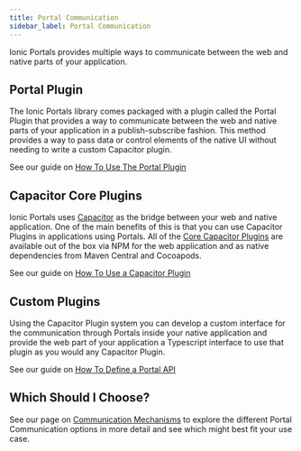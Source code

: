 ```yaml
---
title: Portal Communication
sidebar_label: Portal Communication
---
```


Ionic Portals provides multiple ways to communicate between the web and native parts of your application.

## Portal Plugin

The Ionic Portals library comes packaged with a plugin called the Portal Plugin that provides a way to communicate between the web and native parts of your application in a publish-subscribe fashion. This method provides a way to pass data or control elements of the native UI without needing to write a custom Capacitor plugin.

See our guide on [How To Use The Portal Plugin](./how-to/using-the-portal-plugin)

## Capacitor Core Plugins

Ionic Portals uses [Capacitor](https://capacitorjs.com) as the bridge between your web and native application. One of the main benefits of this is that you can use Capacitor Plugins in applications using Portals. All of the [Core Capacitor Plugins](https://capacitorjs.com/docs/apis) are available out of the box via NPM for the web application and as native dependencies from Maven Central and Cocoapods.

See our guide on [How To Use a Capacitor Plugin](./how-to/using-a-capacitor-plugin)

## Custom Plugins

Using the Capacitor Plugin system you can develop a custom interface for the communication through Portals inside your native application and provide the web part of your application a Typescript interface to use that plugin as you would any Capacitor Plugin.

See our guide on [How To Define a Portal API](./how-to/define-api-in-typescript)

## Which Should I Choose?

See our page on [Communication Mechanisms](./choosing-a-communication) to explore the different Portal Communication options in more detail and see which might best fit your use case.
